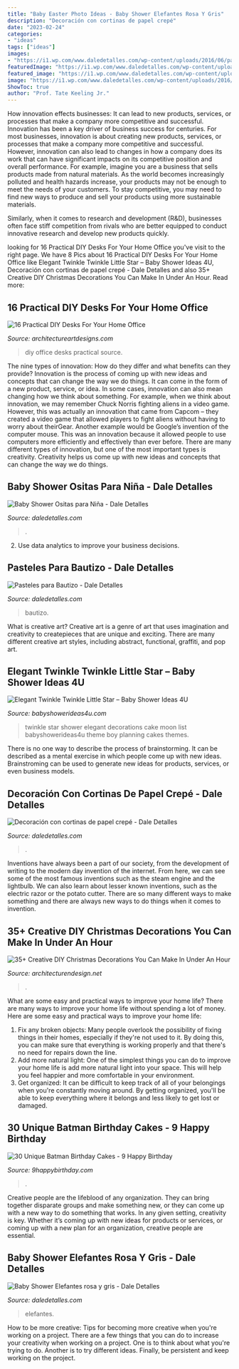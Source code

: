 ```yaml
---
title: "Baby Easter Photo Ideas - Baby Shower Elefantes Rosa Y Gris"
description: "Decoración con cortinas de papel crepé"
date: "2023-02-24"
categories:
- "ideas"
tags: ["ideas"]
images:
- "https://i1.wp.com/www.daledetalles.com/wp-content/uploads/2016/06/pastel-para-bautizo9.jpg?resize=550%2C733"
featuredImage: "https://i1.wp.com/www.daledetalles.com/wp-content/uploads/2016/08/decoracion-con-papel-creppe7.jpg"
featured_image: "https://i1.wp.com/www.daledetalles.com/wp-content/uploads/2016/02/osito10.jpg"
image: "https://i1.wp.com/www.daledetalles.com/wp-content/uploads/2016/06/pastel-para-bautizo9.jpg?resize=550%2C733"
ShowToc: true
author: "Prof. Tate Keeling Jr."
---
```



How innovation effects businesses: It can lead to new products, services, or processes that make a company more competitive and successful.
Innovation has been a key driver of business success for centuries. For most businesses, innovation is about creating new products, services, or processes that make a company more competitive and successful. However, innovation can also lead to changes in how a company does its work that can have significant impacts on its competitive position and overall performance.
For example, imagine you are a business that sells products made from natural materials. As the world becomes increasingly polluted and health hazards increase, your products may not be enough to meet the needs of your customers. To stay competitive, you may need to find new ways to produce and sell your products using more sustainable materials.

Similarly, when it comes to research and development (R&D), businesses often face stiff competition from rivals who are better equipped to conduct innovative research and develop new products quickly.

	

		
looking for 16 Practical DIY Desks For Your Home Office you've visit to the right page. We have 8 Pics about 16 Practical DIY Desks For Your Home Office like Elegant Twinkle Twinkle Little Star – Baby Shower Ideas 4U, Decoración con cortinas de papel crepé - Dale Detalles and also 35+ Creative DIY Christmas Decorations You Can Make In Under An Hour. Read more:
		
    
## 16 Practical DIY Desks For Your Home Office

<img loading=lazy src="https://www.architectureartdesigns.com/wp-content/uploads/2015/01/1365-630x1119.jpg" onerror="this.onerror=null;this.src='https://tse3.mm.bing.net/th?id=OIP.i3vaTgQ5464ZiRFEVBly6AHaNJ&amp;pid=15.1';" alt="16 Practical DIY Desks For Your Home Office">

_Source: architectureartdesigns.com_

>diy office desks practical source. 

	

The nine types of innovation: How do they differ and what benefits can they provide?
Innovation is the process of coming up with new ideas and concepts that can change the way we do things. It can come in the form of a new product, service, or idea. In some cases, innovation can also mean changing how we think about something. For example, when we think about innovation, we may remember Chuck Norris fighting aliens in a video game. However, this was actually an innovation that came from Capcom – they created a video game that allowed players to fight aliens without having to worry about theirGear. Another example would be Google’s invention of the computer mouse. This was an innovation because it allowed people to use computers more efficiently and effectively than ever before. There are many different types of innovation, but one of the most important types is creativity. Creativity helps us come up with new ideas and concepts that can change the way we do things.

    
## Baby Shower Ositas Para Niña - Dale Detalles

<img loading=lazy src="https://i1.wp.com/www.daledetalles.com/wp-content/uploads/2016/02/osito10.jpg" onerror="this.onerror=null;this.src='https://tse4.mm.bing.net/th?id=OIP.bGMGt_fGMpqU0pz-YjYQ0QHaLG&amp;pid=15.1';" alt="Baby Shower Ositas para Niña - Dale Detalles">

_Source: daledetalles.com_

>. 

	

2. Use data analytics to improve your business decisions.

    
## Pasteles Para Bautizo - Dale Detalles

<img loading=lazy src="https://i1.wp.com/www.daledetalles.com/wp-content/uploads/2016/06/pastel-para-bautizo9.jpg?resize=550%2C733" onerror="this.onerror=null;this.src='https://tse1.mm.bing.net/th?id=OIP.uttunK40hkMhEbeZLFDk_wHaJ3&amp;pid=15.1';" alt="Pasteles para Bautizo - Dale Detalles">

_Source: daledetalles.com_

>bautizo. 

	

What is creative art?
Creative art is a genre of art that uses imagination and creativity to createpieces that are unique and exciting. There are many different creative art styles, including abstract, functional, graffiti, and pop art.

    
## Elegant Twinkle Twinkle Little Star – Baby Shower Ideas 4U

<img loading=lazy src="https://babyshowerideas4u.com/wp-content/uploads/2016/05/Elegant-Twinkle-Twinkle-Little-Star-Moon-Cake-600x800.jpg" onerror="this.onerror=null;this.src='https://tse1.mm.bing.net/th?id=OIP.-YX7p0a2Gzbf8rdnjlXD_QHaJ4&amp;pid=15.1';" alt="Elegant Twinkle Twinkle Little Star – Baby Shower Ideas 4U">

_Source: babyshowerideas4u.com_

>twinkle star shower elegant decorations cake moon list babyshowerideas4u theme boy planning cakes themes. 

	

There is no one way to describe the process of brainstorming. It can be described as a mental exercise in which people come up with new ideas. Brainstroming can be used to generate new ideas for products, services, or even business models.

    
## Decoración Con Cortinas De Papel Crepé - Dale Detalles

<img loading=lazy src="https://i1.wp.com/www.daledetalles.com/wp-content/uploads/2016/08/decoracion-con-papel-creppe7.jpg" onerror="this.onerror=null;this.src='https://tse2.mm.bing.net/th?id=OIP.0EOvMXrU5VQqt_BK8aCABgHaLD&amp;pid=15.1';" alt="Decoración con cortinas de papel crepé - Dale Detalles">

_Source: daledetalles.com_

>. 

	

Inventions have always been a part of our society, from the development of writing to the modern day invention of the internet. From here, we can see some of the most famous inventions such as the steam engine and the lightbulb. We can also learn about lesser known inventions, such as the electric razor or the potato cutter. There are so many different ways to make something and there are always new ways to do things when it comes to invention.

    
## 35+ Creative DIY Christmas Decorations You Can Make In Under An Hour

<img loading=lazy src="https://cdn.architecturendesign.net/wp-content/uploads/2015/12/AD-Christmas-Decorations-You-Can-Make-In-An-Hour-33.jpg" onerror="this.onerror=null;this.src='https://tse2.mm.bing.net/th?id=OIP.hPirGQULTwAxF4eMDeTgmQHaNS&amp;pid=15.1';" alt="35+ Creative DIY Christmas Decorations You Can Make In Under An Hour">

_Source: architecturendesign.net_

>. 

	

What are some easy and practical ways to improve your home life?
There are many ways to improve your home life without spending a lot of money. Here are some easy and practical ways to improve your home life: 
1. Fix any broken objects: Many people overlook the possibility of fixing things in their homes, especially if they're not used to it. By doing this, you can make sure that everything is working properly and that there's no need for repairs down the line. 
2. Add more natural light: One of the simplest things you can do to improve your home life is add more natural light into your space. This will help you feel happier and more comfortable in your environment. 
3. Get organized: It can be difficult to keep track of all of your belongings when you're constantly moving around. By getting organized, you'll be able to keep everything where it belongs and less likely to get lost or damaged.

    
## 30 Unique Batman Birthday Cakes - 9 Happy Birthday

<img loading=lazy src="https://www.9happybirthday.com/wp-content/uploads/2017/08/lovely-batman-cakes-640x900.jpg" onerror="this.onerror=null;this.src='https://tse1.mm.bing.net/th?id=OIP.hzA1mQ-Q4HnqH-6G-r7x4AHaKa&amp;pid=15.1';" alt="30 Unique Batman Birthday Cakes - 9 Happy Birthday">

_Source: 9happybirthday.com_

>. 

	

Creative people are the lifeblood of any organization. They can bring together disparate groups and make something new, or they can come up with a new way to do something that works. In any given setting, creativity is key. Whether it’s coming up with new ideas for products or services, or coming up with a new plan for an organization, creative people are essential.

    
## Baby Shower Elefantes Rosa Y Gris - Dale Detalles

<img loading=lazy src="https://i1.wp.com/www.daledetalles.com/wp-content/uploads/2016/02/baby-shower11.jpg?resize=600%2C800" onerror="this.onerror=null;this.src='https://tse1.mm.bing.net/th?id=OIP._M0eZ_g2HJpMp_do6tcXNAHaJ4&amp;pid=15.1';" alt="Baby Shower Elefantes rosa y gris - Dale Detalles">

_Source: daledetalles.com_

>elefantes. 

	

How to be more creative: Tips for becoming more creative when you're working on a project.
There are a few things that you can do to increase your creativity when working on a project. One is to think about what you're trying to do. Another is to try different ideas. Finally, be persistent and keep working on the project.

